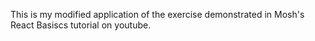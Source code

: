 This is my modified application of the exercise
demonstrated in Mosh's React Basiscs tutorial
on youtube.